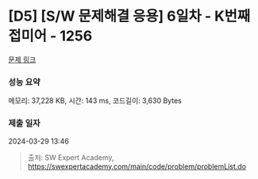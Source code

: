 # [D5] [S/W 문제해결 응용] 6일차 - K번째 접미어 - 1256 

[문제 링크](https://swexpertacademy.com/main/code/problem/problemDetail.do?contestProbId=AV18GHd6IskCFAZN) 

### 성능 요약

메모리: 37,228 KB, 시간: 143 ms, 코드길이: 3,630 Bytes

### 제출 일자

2024-03-29 13:46



> 출처: SW Expert Academy, https://swexpertacademy.com/main/code/problem/problemList.do